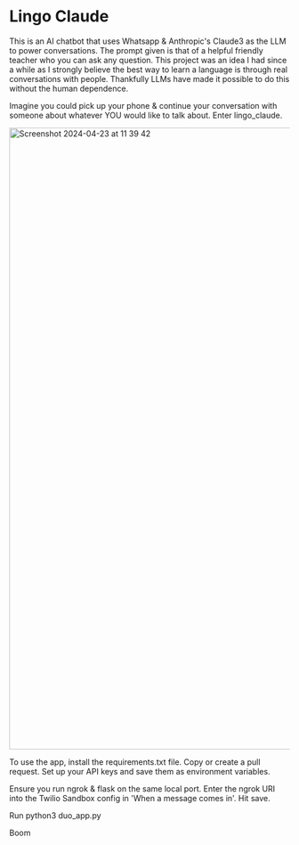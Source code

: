 # Lingo Claude

This is an AI chatbot that uses Whatsapp & Anthropic's Claude3 as the LLM to power conversations. The prompt given is that of a helpful friendly teacher who you can ask any question.
This project was an idea I had since a while as I strongly believe the best way to learn a language is through real conversations with people. Thankfully LLMs have made it possible to do this without the human dependence.

Imagine you could pick up your phone & continue your conversation with someone about whatever YOU would like to talk about. Enter lingo_claude.

<img width="1116" alt="Screenshot 2024-04-23 at 11 39 42" src="https://github.com/perfection1sta/lingo_claude/assets/125658195/4390ff2f-a664-4a99-a01c-c896b30b2ff4">

To use the app, install the requirements.txt file. Copy or create a pull request. Set up your API keys and save them as environment variables.

Ensure you run ngrok & flask on the same local port. Enter the ngrok URI into the Twilio Sandbox config in 'When a message comes in'. Hit save.

Run python3 duo_app.py

Boom
